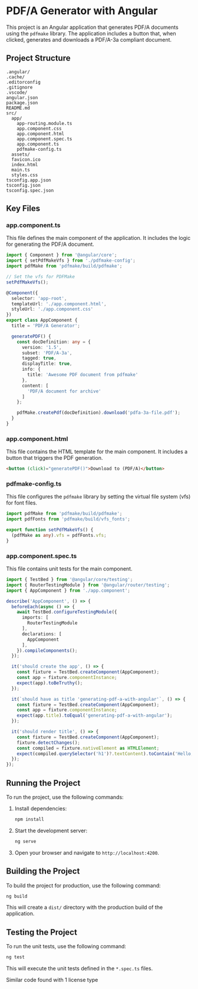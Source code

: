 # PDF/A Generator with Angular

This project is an Angular application that generates PDF/A documents using the `pdfmake` library. The application includes a button that, when clicked, generates and downloads a PDF/A-3a compliant document.

## Project Structure

```
.angular/
.cache/
.editorconfig
.gitignore
.vscode/
angular.json
package.json
README.md
src/
  app/
    app-routing.module.ts
    app.component.css
    app.component.html
    app.component.spec.ts
    app.component.ts
    pdfmake-config.ts
  assets/
  favicon.ico
  index.html
  main.ts
  styles.css
tsconfig.app.json
tsconfig.json
tsconfig.spec.json
```

## Key Files

### app.component.ts

This file defines the main component of the application. It includes the logic for generating the PDF/A document.

```typescript
import { Component } from '@angular/core';
import { setPdfMakeVfs } from './pdfmake-config';
import pdfMake from 'pdfmake/build/pdfmake';

// Set the vfs for PDFMake
setPdfMakeVfs();

@Component({
  selector: 'app-root',
  templateUrl: './app.component.html',
  styleUrl: './app.component.css'
})
export class AppComponent {
  title = 'PDF/A Generator';

  generatePDF() {
    const docDefinition: any = {
      version: '1.5',
      subset: 'PDF/A-3a',
      tagged: true,
      displayTitle: true,
      info: {
        title: 'Awesome PDF document from pdfmake'
      },
      content: [
        'PDF/A document for archive'
      ]
    };

    pdfMake.createPdf(docDefinition).download('pdfa-3a-file.pdf');
  }
}
```

### app.component.html

This file contains the HTML template for the main component. It includes a button that triggers the PDF generation.

```html
<button (click)="generatePDF()">Download to (PDF/A)</button>
```

### pdfmake-config.ts

This file configures the `pdfmake` library by setting the virtual file system (vfs) for font files.

```typescript
import pdfMake from 'pdfmake/build/pdfmake';
import pdfFonts from 'pdfmake/build/vfs_fonts';

export function setPdfMakeVfs() {
  (pdfMake as any).vfs = pdfFonts.vfs;
}
```

### app.component.spec.ts

This file contains unit tests for the main component.

```typescript
import { TestBed } from '@angular/core/testing';
import { RouterTestingModule } from '@angular/router/testing';
import { AppComponent } from './app.component';

describe('AppComponent', () => {
  beforeEach(async () => {
    await TestBed.configureTestingModule({
      imports: [
        RouterTestingModule
      ],
      declarations: [
        AppComponent
      ],
    }).compileComponents();
  });

  it('should create the app', () => {
    const fixture = TestBed.createComponent(AppComponent);
    const app = fixture.componentInstance;
    expect(app).toBeTruthy();
  });

  it(`should have as title 'generating-pdf-a-with-angular'`, () => {
    const fixture = TestBed.createComponent(AppComponent);
    const app = fixture.componentInstance;
    expect(app.title).toEqual('generating-pdf-a-with-angular');
  });

  it('should render title', () => {
    const fixture = TestBed.createComponent(AppComponent);
    fixture.detectChanges();
    const compiled = fixture.nativeElement as HTMLElement;
    expect(compiled.querySelector('h1')?.textContent).toContain('Hello, generating-pdf-a-with-angular');
  });
});
```

## Running the Project

To run the project, use the following commands:

1. Install dependencies:
   ```sh
   npm install
   ```

2. Start the development server:
   ```sh
   ng serve
   ```

3. Open your browser and navigate to `http://localhost:4200`.

## Building the Project

To build the project for production, use the following command:

```sh
ng build
```

This will create a `dist/` directory with the production build of the application.

## Testing the Project

To run the unit tests, use the following command:

```sh
ng test
```

This will execute the unit tests defined in the `*.spec.ts` files.

Similar code found with 1 license type
